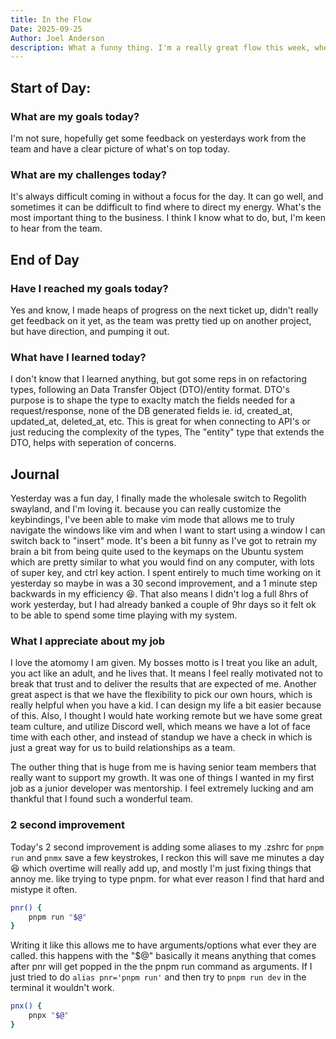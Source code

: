 ```yaml
---
title: In the Flow
Date: 2025-09-25
Author: Joel Anderson
description: What a funny thing. I'm a really great flow this week, where last week was a struggle.
---
```


## Start of Day:

### What are my goals today?
I'm not sure, hopefully get some feedback on yesterdays work from the team and have a clear picture of what's on top today.

### What are my challenges today?
It's always difficult coming in without a focus for the day. It can go well, and sometimes it can be ddifficult to find where to direct my energy. What's the most important thing to the business. I think I know what to do, but, I'm keen to hear from the team.


## End of Day

### Have I reached my goals today?
Yes and know, I made heaps of progress on the next ticket up, didn't really get feedback on it yet, as the team was pretty tied up on another project, but have direction, and pumping it out.

### What have I learned today?
I don't know that I learned anything, but got some reps in on refactoring types, following an Data Transfer Object (DTO)/entity format. DTO's purpose is to shape the type to exaclty match the fields needed for a request/response, none of the DB generated fields ie. id, created_at, updated_at, deleted_at, etc. This is great for when connecting to API's or just reducing the complexity of the types, The "entity" type that extends the DTO, helps with seperation of concerns.

## Journal
Yesterday was a fun day, I finally made the wholesale switch to Regolith swayland, and I'm loving it. because you can really customize the keybindings, I've been able to make vim mode that allows me to truly navigate the windows like vim and when I want to start using a window I can switch back to "insert" mode. It's been a bit funny as I've got to retrain my brain a bit from being quite used to the keymaps on the Ubuntu system which are pretty similar to what you would find on any computer, with lots of super key, and ctrl key action. I spent entirely to much time working on it yesterday so maybe in was a 30 second improvement, and a 1 minute step backwards in my efficiency :laughing:. That also means I didn't log a full 8hrs of work yesterday, but I had already banked a couple of 9hr days so it felt ok to be able to spend some time playing with my system.

### What I appreciate about my job
I love the atomomy I am given. My bosses motto is I treat you like an adult, you act like an adult, and he lives that. It means I feel really motivated not to break that trust and to deliver the results that are expected of me. Another great aspect is that we have the flexibility to pick our own hours, which is really helpful when you have a kid. I can design my life a bit easier because of this. Also, I thought I would hate working remote but we have some great team culture, and utilize Discord well, which means we have a lot of face time with each other, and instead of standup we have a check in which is just a great way for us to build relationships as a team.

The outher thing that is huge from me is having senior team members that really want to support my growth. It was one of things I wanted in my first job as a junior developer was mentorship. I feel extremely lucking and am thankful that I found such a wonderful team.

### 2 second improvement
Today's 2 second improvement is adding some aliases to my .zshrc for `pnpm run` and `pnmx` save a few keystrokes, I reckon this will save me minutes a day :laughing: which overtime will really add up, and mostly I'm just fixing things that annoy me. like trying to type pnpm. for what ever reason I find that hard and mistype it often.
```zsh
pnr() {
    pnpm run "$@"
}
```
Writing it like this allows me to have arguments/options what ever they are called. this happens with the "$@" basically it means anything that comes after pnr will get popped in the the pnpm run command as arguments. If I just tried to do `alias pnr='pnpm run'` and then try to `pnpm run dev` in the terminal it wouldn't work.

```zsh
pnx() {
    pnpx "$@"
}
```
